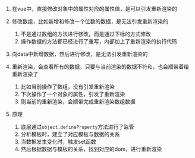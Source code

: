 
 
1. 在vue中，直接修改对象中的属性对应的属性值，是可以引发重新渲染的

2. 修改数组，比如新增和修改一个位数的数据，是无法引发重新渲染的
   1) 不是通过数组的方法进行修改，而是通过下标的方式修改
   2) 操作数据的方法都已经进行了重写，内部加上了重新渲染的执行代码

3. 向data中新增数据，然后进行修改，是无法引发重新渲染的

4. 重新渲染，会查看所有的数据，只要与当前渲染的数据不符和，也会顺带着给重新渲染了
   1) 比如当前操作了数组，没有引发重新渲染
   2) 下次操作了一个对象的属性，引发了重新渲染
   3) 则当前的重新渲染，会顺带完成重新渲染数组数据


5. 原理
   1) 底层通过`object.defineProperty`方法进行了监管
   2) 分析模板时，建立了对应模板与数据的关系
   3) 当数据发生变化时，触发set函数
   4) 然后根据数据与模板的关系，找到对应的dom，进行重新渲染




